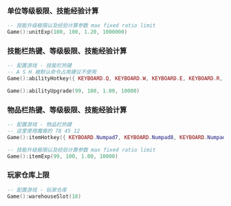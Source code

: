 ### 单位等级极限、技能经验计算

```lua
-- 技能升级极限以及经验计算参数 max fixed ratio limit
Game():unitExp(100, 100, 1.20, 1000000)
```

### 技能栏热键、等级极限、技能经验计算

```lua
-- 配置游戏 - 技能栏热键
-- A S H 被默认命令占用建议不使用
Game():abilityHotkey({ KEYBOARD.Q, KEYBOARD.W, KEYBOARD.E, KEYBOARD.R, KEYBOARD.D, KEYBOARD.F, KEYBOARD.C, KEYBOARD.V })

Game():abilityUpgrade(99, 100, 1.00, 10000)
```

### 物品栏热键、等级极限、技能经验计算

```lua
-- 配置游戏 - 物品栏热键
-- 这里使用魔兽的 78 45 12
Game():itemHotkey({ KEYBOARD.Numpad7, KEYBOARD.Numpad8, KEYBOARD.Numpad4, KEYBOARD.Numpad5, KEYBOARD.Numpad1, KEYBOARD.Numpad2 })

-- 技能升级极限以及经验计算参数 max fixed ratio limit
Game():itemExp(99, 100, 1.00, 10000)
```

### 玩家仓库上限

```lua
-- 配置游戏 - 玩家仓库
Game():warehouseSlot(18)
```
